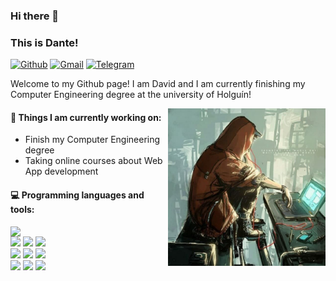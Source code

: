 ### Hi there 👋 
### This is Dante!

[![Github](https://img.shields.io/badge/-Github-000?style=flat&logo=Github&logoColor=white)](https://github.com/Dante98DZC)
[![Gmail](https://img.shields.io/badge/-Gmail-c14438?style=flat&logo=Gmail&logoColor=white)](mailto:dante98dzc@gmail.com)
[![Telegram](https://img.shields.io/badge/-Telegram-7a6ff1?style=flat&logo=Telegram&logoColor=white)](https://t.me/DavidZC98)

Welcome to my Github page! I am David and I am currently finishing my Computer Engineering degree at the university of Holguín!  

<img align="right" alt="img" src="https://raw.githubusercontent.com/Dante98DZC/Dante98DZC/main/photo_2021-09-16_19-13-06.jpg" width="50%" height="auto" />


#### 🌱 Things I am currently working on: 
- Finish my Computer Engineering degree 
- Taking online courses about Web App development


#### :computer: Programming languages and tools: 
<p>
	<img width="50%" align="right" src="https://github-readme-stats.vercel.app/api?username=Dante98DZC&show_icons=true&hide_border=true" />

<code><img width="10%" src="https://www.vectorlogo.zone/logos/python/python-ar21.svg"></code>
<code><img width="10%" src="https://www.vectorlogo.zone/logos/djangoproject/djangoproject-ar21.svg"></code>
<code><img width="10%" src="https://www.vectorlogo.zone/logos/vuejs/vuejs-ar21.svg"></code>
<br />
<code><img width="10%" src="https://www.vectorlogo.zone/logos/javascript/javascript-horizontal.svg"></code>
<code><img width="10%" src="https://www.vectorlogo.zone/logos/w3_html5/w3_html5-ar21.svg"></code>
<code><img width="10%" src="https://www.vectorlogo.zone/logos/getbootstrap/getbootstrap-ar21.svg"></code>
<br />
<code><img width="10%" src="https://www.vectorlogo.zone/logos/visualstudio_code/visualstudio_code-ar21.svg"></code>
<code><img width="10%" src="https://www.vectorlogo.zone/logos/git-scm/git-scm-ar21.svg"></code>
<code><img width="10%" src="https://www.vectorlogo.zone/logos/tensorflow/tensorflow-ar21.svg"></code>
</p>
